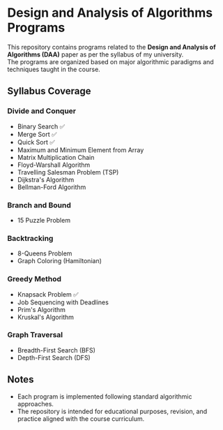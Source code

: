 # Design and Analysis of Algorithms Programs

This repository contains programs related to the **Design and Analysis of Algorithms (DAA)** paper as per the syllabus of my university.  
The programs are organized based on major algorithmic paradigms and techniques taught in the course.

## Syllabus Coverage

### Divide and Conquer
- Binary Search ✅
- Merge Sort    ✅
- Quick Sort    ✅
- Maximum and Minimum Element from Array
- Matrix Multiplication Chain
- Floyd-Warshall Algorithm
- Travelling Salesman Problem (TSP)
- Dijkstra's Algorithm
- Bellman-Ford Algorithm

### Branch and Bound
- 15 Puzzle Problem

### Backtracking
- 8-Queens Problem
- Graph Coloring (Hamiltonian)

### Greedy Method
- Knapsack Problem  ✅
- Job Sequencing with Deadlines
- Prim's Algorithm
- Kruskal's Algorithm

### Graph Traversal
- Breadth-First Search (BFS)
- Depth-First Search (DFS)

## Notes
- Each program is implemented following standard algorithmic approaches.
- The repository is intended for educational purposes, revision, and practice aligned with the course curriculum.
